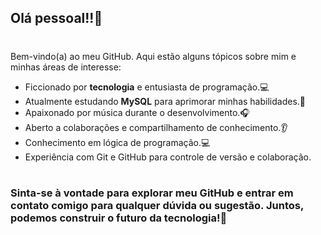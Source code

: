## Olá pessoal!!👋
#

Bem-vindo(a) ao meu GitHub. Aqui estão alguns tópicos sobre mim e minhas áreas de interesse:

- Ficcionado por **tecnologia** e entusiasta de programação.💻
- Atualmente estudando **MySQL** para aprimorar minhas habilidades.🌱
- Apaixonado por música durante o desenvolvimento.🎧
- Aberto a colaborações e compartilhamento de conhecimento.👂
- Conhecimento em lógica de programação.💻
- Experiência com Git e GitHub para controle de versão e colaboração.

#


### Sinta-se à vontade para explorar meu GitHub e entrar em contato comigo para qualquer dúvida ou sugestão. Juntos, podemos construir o futuro da tecnologia!🚀


<!--
**Simeaojs/Simeaojs** is a ✨ _special_ ✨ repository because its `README.md` (this file) appears on your GitHub profile.


- 🔭 Atualmente estou trabalhando em...
- 🌱 Atualmente estou aprendendo...
- 👯 Estou procurando colaborar em ...
- 🤔 Estou procurando ajuda com ...
- 💬 Pergunte-me sobre...
- 📫 Como chegar até mim: ...
- ⚡ Curiosidade: ...
-->
